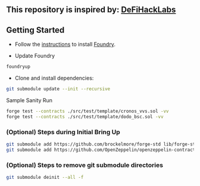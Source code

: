 ## This repository is inspired by: [DeFiHackLabs](https://github.com/SunWeb3Sec/DeFiHackLabs)

## Getting Started

-   Follow the [instructions](https://book.getfoundry.sh/getting-started/installation.html) to install [Foundry](https://github.com/foundry-rs/foundry).

-   Update Foundry

```sh
foundryup
```

-   Clone and install dependencies:

```sh
git submodule update --init --recursive
```

Sample Sanity Run

```sh
forge test --contracts ./src/test/template/cronos_vvs.sol -vv
forge test --contracts ./src/test/template/dodo_bsc.sol -vv
```

### (Optional) Steps during Initial Bring Up

```sh
git submodule add https://github.com/brockelmore/forge-std lib/forge-std
git submodule add https://github.com/OpenZeppelin/openzeppelin-contracts lib/openzeppelin/contracts
```

### (Optional) Steps to remove git submodule directories

```sh
git submodule deinit --all -f
```
